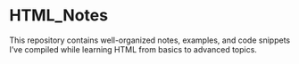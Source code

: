 # HTML_Notes
This repository contains well-organized notes, examples, and code snippets I’ve compiled while learning HTML from basics to advanced topics.
